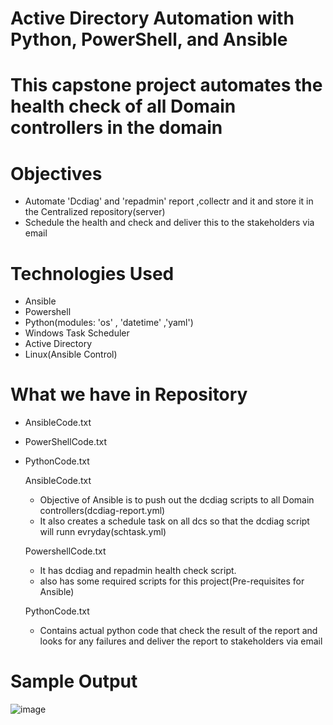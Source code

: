 #  Active Directory Automation with Python, PowerShell, and Ansible            
#  This capstone project automates the health check of all Domain controllers in the domain 

# Objectives 
 - Automate 'Dcdiag' and 'repadmin' report ,collectr and it and store it in the Centralized repository(server)
 - Schedule the health and check and deliver this to the stakeholders via email

# Technologies Used
 - Ansible
 - Powershell
 - Python(modules: 'os' , 'datetime' ,'yaml')
 - Windows Task Scheduler
 - Active Directory
 - Linux(Ansible Control)

# What we have in Repository
- AnsibleCode.txt
- PowerShellCode.txt
- PythonCode.txt

   AnsibleCode.txt
   - Objective of Ansible is to push out the dcdiag scripts to all Domain controllers(dcdiag-report.yml)
   - It also creates a schedule task on all dcs so that the dcdiag script will runn evryday(schtask.yml)

   PowershellCode.txt
   - It has dcdiag and repadmin health check script.
   - also has some required scripts for this project(Pre-requisites for Ansible)

   PythonCode.txt
   - Contains actual python code that check the result of the report and looks for any failures and deliver the report to stakeholders via email

# Sample Output 
![image](https://github.com/user-attachments/assets/250ccef9-59cc-436e-b70c-006f9c513f3c)
